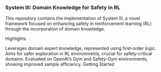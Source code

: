 ### System III: Domain Knowledge for Safety in RL

This repository contains the implementation of System III, a novel framework focused on enhancing safety in reinforcement learning (RL) through the incorporation of domain knowledge.

Highlights

Leverages domain expert knowledge, represented using first-order logic.
Aims for safer exploration in RL environments, crucial for safety-critical domains.
Evaluated on OpenAI’s Gym and Safety-Gym environments, showing improved sample efficiency.
Getting Started



